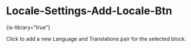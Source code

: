 # Locale-Settings-Add-Locale-Btn

{is-library="true"}

<snippet id="Locale-Settings-Add-Locale-Btn_snippet">



Click to add a new Language and Translations pair for the selected block.


</snippet>